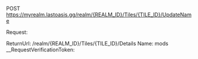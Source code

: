 
POST
https://myrealm.lastoasis.gg/realm/{REALM_ID}/Tiles/{TILE_ID}/UpdateName

Request:

ReturnUrl: /realm/{REALM_ID}/Tiles/{TILE_ID}/Details
Name: mods
__RequestVerificationToken: 